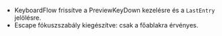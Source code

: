- KeyboardFlow frissítve a PreviewKeyDown kezelésre és a `LastEntry` jelölésre.
- Escape fókuszszabály kiegészítve: csak a főablakra érvényes.
